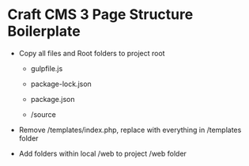 # Craft CMS 3 Page Structure Boilerplate

- Copy all files and Root folders to project root

  - gulpfile.js

  - package-lock.json

  - package.json

  - /source

- Remove /templates/index.php, replace with everything in /templates folder

- Add folders within local /web to project /web folder
